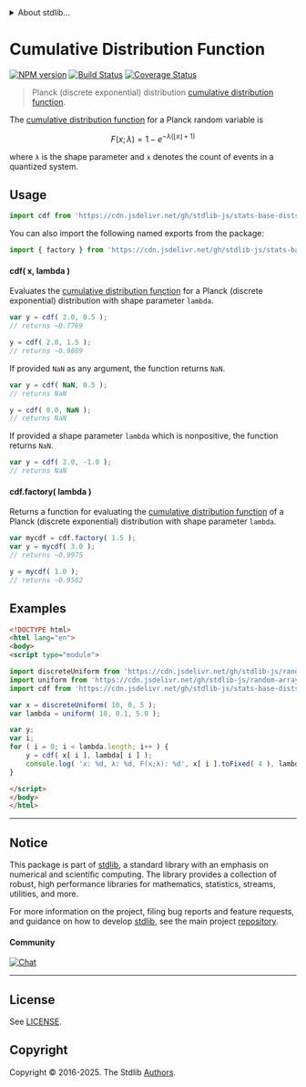 <!--

@license Apache-2.0

Copyright (c) 2024 The Stdlib Authors.

Licensed under the Apache License, Version 2.0 (the "License");
you may not use this file except in compliance with the License.
You may obtain a copy of the License at

   http://www.apache.org/licenses/LICENSE-2.0

Unless required by applicable law or agreed to in writing, software
distributed under the License is distributed on an "AS IS" BASIS,
WITHOUT WARRANTIES OR CONDITIONS OF ANY KIND, either express or implied.
See the License for the specific language governing permissions and
limitations under the License.

-->


<details>
  <summary>
    About stdlib...
  </summary>
  <p>We believe in a future in which the web is a preferred environment for numerical computation. To help realize this future, we've built stdlib. stdlib is a standard library, with an emphasis on numerical and scientific computation, written in JavaScript (and C) for execution in browsers and in Node.js.</p>
  <p>The library is fully decomposable, being architected in such a way that you can swap out and mix and match APIs and functionality to cater to your exact preferences and use cases.</p>
  <p>When you use stdlib, you can be absolutely certain that you are using the most thorough, rigorous, well-written, studied, documented, tested, measured, and high-quality code out there.</p>
  <p>To join us in bringing numerical computing to the web, get started by checking us out on <a href="https://github.com/stdlib-js/stdlib">GitHub</a>, and please consider <a href="https://opencollective.com/stdlib">financially supporting stdlib</a>. We greatly appreciate your continued support!</p>
</details>

# Cumulative Distribution Function

[![NPM version][npm-image]][npm-url] [![Build Status][test-image]][test-url] [![Coverage Status][coverage-image]][coverage-url] <!-- [![dependencies][dependencies-image]][dependencies-url] -->

> Planck (discrete exponential) distribution [cumulative distribution function][cdf].

<section class="intro">

The [cumulative distribution function][cdf] for a Planck random variable is

<!-- <equation class="equation" label="eq:planck_cdf" align="center" raw="F(x;\lambda) = 1 - e^{-\lambda \cdot (\lfloor x \rfloor + 1)}" alt="CDF for a Planck distribution."> -->

```math
F(x;\lambda) = 1 - e^{-\lambda (\lfloor x \rfloor + 1)}
```

<!-- </equation> -->

where `λ` is the shape parameter and `x` denotes the count of events in a quantized system.

</section>

<!-- /.intro -->



<section class="usage">

## Usage

```javascript
import cdf from 'https://cdn.jsdelivr.net/gh/stdlib-js/stats-base-dists-planck-cdf@esm/index.mjs';
```

You can also import the following named exports from the package:

```javascript
import { factory } from 'https://cdn.jsdelivr.net/gh/stdlib-js/stats-base-dists-planck-cdf@esm/index.mjs';
```

#### cdf( x, lambda )

Evaluates the [cumulative distribution function][cdf] for a Planck (discrete exponential) distribution with shape parameter `lambda`.

```javascript
var y = cdf( 2.0, 0.5 );
// returns ~0.7769

y = cdf( 2.0, 1.5 );
// returns ~0.9889
```

If provided `NaN` as any argument, the function returns `NaN`.

```javascript
var y = cdf( NaN, 0.5 );
// returns NaN

y = cdf( 0.0, NaN );
// returns NaN
```

If provided a shape parameter `lambda` which is nonpositive, the function returns `NaN`.

```javascript
var y = cdf( 2.0, -1.0 );
// returns NaN
```

#### cdf.factory( lambda )

Returns a function for evaluating the [cumulative distribution function][cdf] of a Planck (discrete exponential) distribution with shape parameter `lambda`.

```javascript
var mycdf = cdf.factory( 1.5 );
var y = mycdf( 3.0 );
// returns ~0.9975

y = mycdf( 1.0 );
// returns ~0.9502
```

</section>

<!-- /.usage -->

<section class="examples">

## Examples

<!-- eslint no-undef: "error" -->

```html
<!DOCTYPE html>
<html lang="en">
<body>
<script type="module">

import discreteUniform from 'https://cdn.jsdelivr.net/gh/stdlib-js/random-array-discrete-uniform@esm/index.mjs';
import uniform from 'https://cdn.jsdelivr.net/gh/stdlib-js/random-array-uniform@esm/index.mjs';
import cdf from 'https://cdn.jsdelivr.net/gh/stdlib-js/stats-base-dists-planck-cdf@esm/index.mjs';

var x = discreteUniform( 10, 0, 5 );
var lambda = uniform( 10, 0.1, 5.0 );

var y;
var i;
for ( i = 0; i < lambda.length; i++ ) {
    y = cdf( x[ i ], lambda[ i ] );
    console.log( 'x: %d, λ: %d, F(x;λ): %d', x[ i ].toFixed( 4 ), lambda[ i ].toFixed( 4 ), y.toFixed( 4 ) );
}

</script>
</body>
</html>
```

</section>

<!-- /.examples -->

<!-- C interface documentation. -->



<!-- Section for related `stdlib` packages. Do not manually edit this section, as it is automatically populated. -->

<section class="related">

</section>

<!-- /.related -->

<!-- Section for all links. Make sure to keep an empty line after the `section` element and another before the `/section` close. -->


<section class="main-repo" >

* * *

## Notice

This package is part of [stdlib][stdlib], a standard library with an emphasis on numerical and scientific computing. The library provides a collection of robust, high performance libraries for mathematics, statistics, streams, utilities, and more.

For more information on the project, filing bug reports and feature requests, and guidance on how to develop [stdlib][stdlib], see the main project [repository][stdlib].

#### Community

[![Chat][chat-image]][chat-url]

---

## License

See [LICENSE][stdlib-license].


## Copyright

Copyright &copy; 2016-2025. The Stdlib [Authors][stdlib-authors].

</section>

<!-- /.stdlib -->

<!-- Section for all links. Make sure to keep an empty line after the `section` element and another before the `/section` close. -->

<section class="links">

[npm-image]: http://img.shields.io/npm/v/@stdlib/stats-base-dists-planck-cdf.svg
[npm-url]: https://npmjs.org/package/@stdlib/stats-base-dists-planck-cdf

[test-image]: https://github.com/stdlib-js/stats-base-dists-planck-cdf/actions/workflows/test.yml/badge.svg?branch=main
[test-url]: https://github.com/stdlib-js/stats-base-dists-planck-cdf/actions/workflows/test.yml?query=branch:main

[coverage-image]: https://img.shields.io/codecov/c/github/stdlib-js/stats-base-dists-planck-cdf/main.svg
[coverage-url]: https://codecov.io/github/stdlib-js/stats-base-dists-planck-cdf?branch=main

<!--

[dependencies-image]: https://img.shields.io/david/stdlib-js/stats-base-dists-planck-cdf.svg
[dependencies-url]: https://david-dm.org/stdlib-js/stats-base-dists-planck-cdf/main

-->

[chat-image]: https://img.shields.io/gitter/room/stdlib-js/stdlib.svg
[chat-url]: https://app.gitter.im/#/room/#stdlib-js_stdlib:gitter.im

[stdlib]: https://github.com/stdlib-js/stdlib

[stdlib-authors]: https://github.com/stdlib-js/stdlib/graphs/contributors

[umd]: https://github.com/umdjs/umd
[es-module]: https://developer.mozilla.org/en-US/docs/Web/JavaScript/Guide/Modules

[deno-url]: https://github.com/stdlib-js/stats-base-dists-planck-cdf/tree/deno
[deno-readme]: https://github.com/stdlib-js/stats-base-dists-planck-cdf/blob/deno/README.md
[umd-url]: https://github.com/stdlib-js/stats-base-dists-planck-cdf/tree/umd
[umd-readme]: https://github.com/stdlib-js/stats-base-dists-planck-cdf/blob/umd/README.md
[esm-url]: https://github.com/stdlib-js/stats-base-dists-planck-cdf/tree/esm
[esm-readme]: https://github.com/stdlib-js/stats-base-dists-planck-cdf/blob/esm/README.md
[branches-url]: https://github.com/stdlib-js/stats-base-dists-planck-cdf/blob/main/branches.md

[stdlib-license]: https://raw.githubusercontent.com/stdlib-js/stats-base-dists-planck-cdf/main/LICENSE

[cdf]: https://en.wikipedia.org/wiki/Cumulative_distribution_function

</section>

<!-- /.links -->
